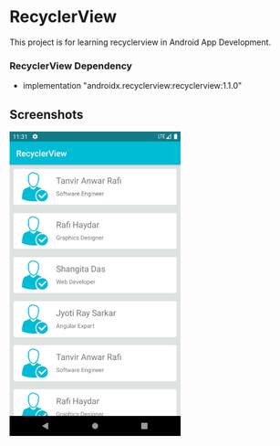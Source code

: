 # RecyclerView

This project is for learning recyclerview in Android App Development.

###  RecyclerView Dependency
  - implementation "androidx.recyclerview:recyclerview:1.1.0"
 
## Screenshots
<img src="screenshot/recyclerview.png" width="300">
